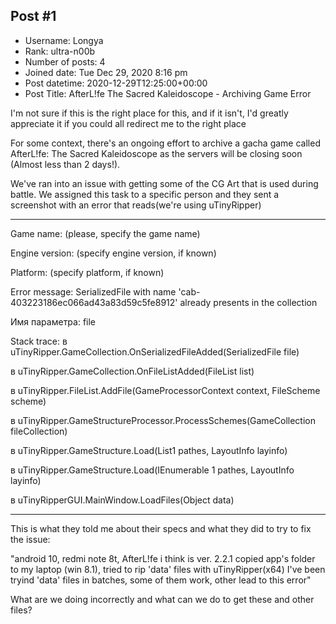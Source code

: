 ## Post #1
- Username: Longya
- Rank: ultra-n00b
- Number of posts: 4
- Joined date: Tue Dec 29, 2020 8:16 pm
- Post datetime: 2020-12-29T12:25:00+00:00
- Post Title: AfterL!fe The Sacred Kaleidoscope - Archiving Game Error

I'm not sure if this is the right place for this, and if it isn't, I'd greatly appreciate it if you could all redirect me to the right place 

For some context, there's an ongoing effort to archive a gacha game called AfterL!fe: The Sacred Kaleidoscope as the servers will be closing soon (Almost less than 2 days!).

We've ran into an issue with getting some of the CG Art that is used during battle. We assigned this task to a specific person and they sent a screenshot with an error that reads(we're using uTinyRipper) 

----------------------------------------------------------

Game name: (please, specify the game name)

Engine version: (specify engine version, if known)

Platform: (specify platform, if known)

Error message: SerializedFile with name 'cab-403223186ec066ad43a83d59c5fe8912' already presents in the collection

Имя параметра: file

Stack trace: в uTinyRipper.GameCollection.OnSerializedFileAdded(SerializedFile file)

в uTinyRipper.GameCollection.OnFileListAdded(FileList list)

в uTinyRipper.FileList.AddFile(GameProcessorContext context, FileScheme scheme)

в uTinyRipper.GameStructureProcessor.ProcessSchemes(GameCollection fileCollection)

в uTinyRipper.GameStructure.Load(List1 pathes, LayoutInfo layinfo)

в uTinyRipper.GameStructure.Load(IEnumerable 1 pathes, LayoutInfo layinfo)

в uTinyRipperGUI.MainWindow.LoadFiles(Object data)

-----------------------------------------------------------

This is what they told me about their specs and what they did to try to fix the issue:

"android 10, redmi note 8t, AfterL!fe i think is ver. 2.2.1 copied app's folder to my laptop (win 8.1), tried to rip 'data' files with uTinyRipper(x64) I've been tryind 'data' files in batches, some of them work, other lead to this error"

What are we doing incorrectly and what can we do to get these and other files?
